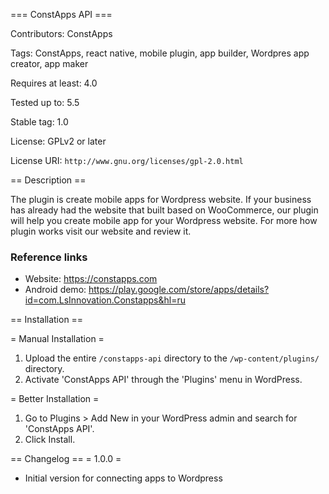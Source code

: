 === ConstApps API ===

Contributors: ConstApps

Tags: ConstApps, react native, mobile plugin, app builder, Wordpres app creator, app maker

Requires at least: 4.0

Tested up to: 5.5

Stable tag: 1.0

License: GPLv2 or later

License URI: `http://www.gnu.org/licenses/gpl-2.0.html`

== Description ==

The plugin is create mobile apps for Wordpress website. If your business has already had the website that built based on WooCommerce,
our plugin will help you create mobile app for your Wordpress website. For more how plugin works visit our website and review it.

### Reference links
- Website: https://constapps.com
- Android demo: https://play.google.com/store/apps/details?id=com.LsInnovation.Constapps&hl=ru

== Installation ==

= Manual Installation =

1. Upload the entire `/constapps-api` directory to the `/wp-content/plugins/` directory.
1. Activate 'ConstApps API' through the 'Plugins' menu in WordPress.

= Better Installation =

1. Go to Plugins > Add New in your WordPress admin and search for 'ConstApps API'.
1. Click Install.

== Changelog ==
= 1.0.0 =
* Initial version for connecting apps to Wordpress

